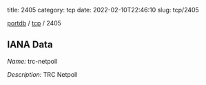 title: 2405
category: tcp
date: 2022-02-10T22:46:10
slug: tcp/2405

[portdb](/) / [tcp](/category/tcp.html) / 2405


## IANA Data

_Name:_ trc-netpoll

_Description:_ TRC Netpoll

